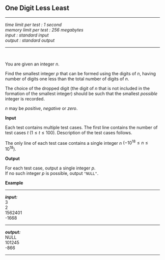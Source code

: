 ## **One Digit Less Least**
***

*time limit per test : 1 second</br>
memory limit per test : 256 megabytes</br>
input : standard input</br>
output : standard output*

***
</br>

You are given an integer $n$.

Find the smallest integer $p$ that can be formed using the digits of $n$, having number of digits one less than the total number of digits of $n$.

The choice of the dropped digit (the digit of $n$ that is not included in the formation of the smallest integer) should be such that the smallest *possible* integer is recorded. 

$n$ may be *positive*, *negative* or *zero*. 

**Input**

Each test contains multiple test cases. The first line contains the number of test cases $t$ $(1 ≤ t ≤ 100)$. Description of the test cases follows.

The only line of each test case contains a single integer $n$ $(-10^{18} ≤ n ≤ 10^{18})$.

**Output**

For each test case, output a single integer $p$.</br>
If no such integer $p$ is possible, output `"NULL"`.

**Example**
***
***input:</br>***
3</br>
2</br>
1562401</br>
-1668
***
***output:</br>***
NULL</br>
101245</br>
-866
***